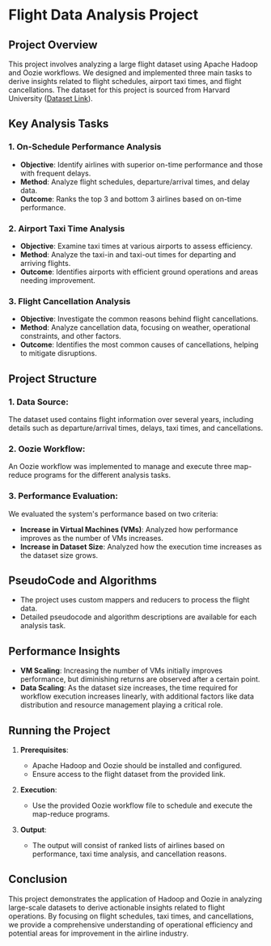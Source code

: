 # Flight Data Analysis Project

## Project Overview

This project involves analyzing a large flight dataset using Apache Hadoop and Oozie workflows. We designed and implemented three main tasks to derive insights related to flight schedules, airport taxi times, and flight cancellations. The dataset for this project is sourced from Harvard University ([Dataset Link](https://dataverse.harvard.edu/dataset.xhtml?persistentId=doi:10.7910/DVN/HG7NV7)).

## Key Analysis Tasks

### 1. **On-Schedule Performance Analysis**
- **Objective**: Identify airlines with superior on-time performance and those with frequent delays.
- **Method**: Analyze flight schedules, departure/arrival times, and delay data.
- **Outcome**: Ranks the top 3 and bottom 3 airlines based on on-time performance.

### 2. **Airport Taxi Time Analysis**
- **Objective**: Examine taxi times at various airports to assess efficiency.
- **Method**: Analyze the taxi-in and taxi-out times for departing and arriving flights.
- **Outcome**: Identifies airports with efficient ground operations and areas needing improvement.

### 3. **Flight Cancellation Analysis**
- **Objective**: Investigate the common reasons behind flight cancellations.
- **Method**: Analyze cancellation data, focusing on weather, operational constraints, and other factors.
- **Outcome**: Identifies the most common causes of cancellations, helping to mitigate disruptions.

## Project Structure

### 1. **Data Source**:  
The dataset used contains flight information over several years, including details such as departure/arrival times, delays, taxi times, and cancellations.

### 2. **Oozie Workflow**:  
An Oozie workflow was implemented to manage and execute three map-reduce programs for the different analysis tasks.

### 3. **Performance Evaluation**:  
We evaluated the system's performance based on two criteria:
- **Increase in Virtual Machines (VMs)**: Analyzed how performance improves as the number of VMs increases.
- **Increase in Dataset Size**: Analyzed how the execution time increases as the dataset size grows.

## PseudoCode and Algorithms

- The project uses custom mappers and reducers to process the flight data.
- Detailed pseudocode and algorithm descriptions are available for each analysis task.

## Performance Insights

- **VM Scaling**: Increasing the number of VMs initially improves performance, but diminishing returns are observed after a certain point.
- **Data Scaling**: As the dataset size increases, the time required for workflow execution increases linearly, with additional factors like data distribution and resource management playing a critical role.

## Running the Project

1. **Prerequisites**:
   - Apache Hadoop and Oozie should be installed and configured.
   - Ensure access to the flight dataset from the provided link.

2. **Execution**:
   - Use the provided Oozie workflow file to schedule and execute the map-reduce programs.

3. **Output**:
   - The output will consist of ranked lists of airlines based on performance, taxi time analysis, and cancellation reasons.

## Conclusion

This project demonstrates the application of Hadoop and Oozie in analyzing large-scale datasets to derive actionable insights related to flight operations. By focusing on flight schedules, taxi times, and cancellations, we provide a comprehensive understanding of operational efficiency and potential areas for improvement in the airline industry.
